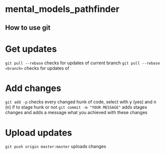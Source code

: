 # mental_models_pathfinder

## How to use git

# Get updates
`git pull --rebase` checks for updates of current branch
`git pull --rebase <branch>` checks for updates of <branch>

# Add changes
`git add -p` checks every changed hunk of code, select with y (yes) and n (n) if to stage hunk or not
`git commit -m "YOUR MESSAGE"` adds stages changes and adds a message what you achieved with these changes

# Upload updates
`git push origin master:master` uploads changes

